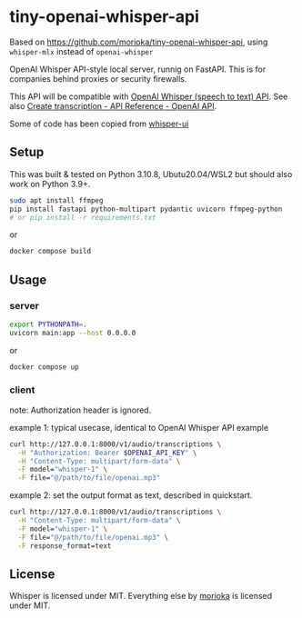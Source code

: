 # tiny-openai-whisper-api

Based on https://github.com/morioka/tiny-openai-whisper-api, using `whisper-mlx` instead of `openai-whisper`

OpenAI Whisper API-style local server, runnig on FastAPI. This is for companies behind proxies or security firewalls.

This API will be compatible with [OpenAI Whisper (speech to text) API](https://openai.com/blog/introducing-chatgpt-and-whisper-apis). See also [Create transcription - API Reference - OpenAI API](https://platform.openai.com/docs/api-reference/audio/create).

Some of code has been copied from [whisper-ui](https://github.com/hayabhay/whisper-ui)

## Setup

This was built & tested on Python 3.10.8, Ubutu20.04/WSL2 but should also work on Python 3.9+.

```bash
sudo apt install ffmpeg
pip install fastapi python-multipart pydantic uvicorn ffmpeg-python
# or pip install -r requirements.txt
```

or

```bash
docker compose build
```

## Usage

### server

```bash
export PYTHONPATH=.
uvicorn main:app --host 0.0.0.0
```

or

```bash
docker compose up
```

### client

note: Authorization header is ignored.

example 1: typical usecase, identical to OpenAI Whisper API example

```bash
curl http://127.0.0.1:8000/v1/audio/transcriptions \
  -H "Authorization: Bearer $OPENAI_API_KEY" \
  -H "Content-Type: multipart/form-data" \
  -F model="whisper-1" \
  -F file="@/path/to/file/openai.mp3"
```

example 2: set the output format as text, described in quickstart.

```bash
curl http://127.0.0.1:8000/v1/audio/transcriptions \
  -H "Content-Type: multipart/form-data" \
  -F model="whisper-1" \
  -F file="@/path/to/file/openai.mp3" \
  -F response_format=text
```

## License

Whisper is licensed under MIT. Everything else by [morioka](https://github.com/morioka) is licensed under MIT.
